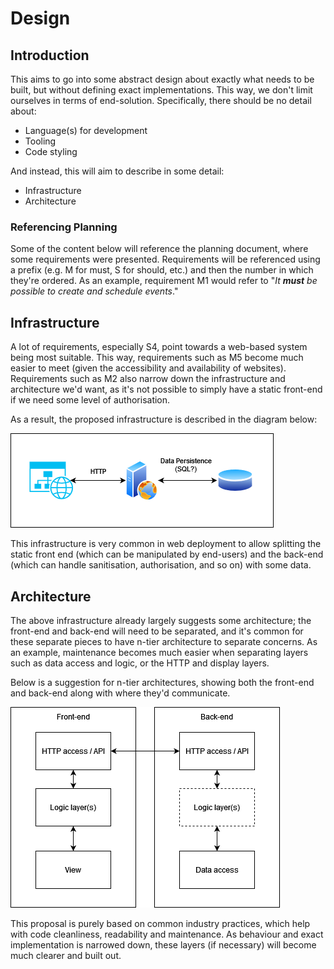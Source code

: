 # Design

## Introduction

This aims to go into some abstract design about exactly what needs to be built, but without defining exact implementations. This way, we don't limit ourselves in terms of end-solution.
Specifically, there should be no detail about:

- Language(s) for development
- Tooling
- Code styling

And instead, this will aim to describe in some detail:

- Infrastructure
- Architecture

###  Referencing Planning

Some of the content below will reference the planning document, where some requirements were presented. Requirements will be referenced using a prefix (e.g. M for must, S for should, etc.) and then the number in which they're ordered. As an example, requirement M1 would refer to "_It **must** be possible to create and schedule events_."

## Infrastructure

A lot of requirements, especially S4, point towards a web-based system being most suitable. This way, requirements such as M5 become much easier to meet (given the accessibility and availability of websites). Requirements such as M2 also narrow down the infrastructure and architecture we'd want, as it's not possible to simply have a static front-end if we need some level of authorisation.

As a result, the proposed infrastructure is described in the diagram below:

![Diagram of proposed infrastructure](./images/infrastructure.png)

This infrastructure is very common in web deployment to allow splitting the static front end (which can be manipulated by end-users) and the back-end (which can handle sanitisation, authorisation, and so on) with some data.

## Architecture

The above infrastructure already largely suggests some architecture; the front-end and back-end will need to be separated, and it's common for these separate pieces to have n-tier architecture to separate concerns. As an example, maintenance becomes much easier when separating layers such as data access and logic, or the HTTP and display layers.

Below is a suggestion for n-tier architectures, showing both the front-end and back-end along with where they'd communicate.

![Diagram of proposed architecture](./images/layered-architecture.png)

This proposal is purely based on common industry practices, which help with code cleanliness, readability and maintenance. As behaviour and exact implementation is narrowed down, these layers (if necessary) will become much clearer and built out.